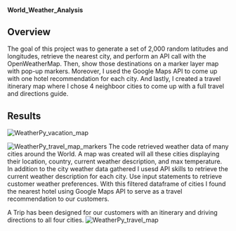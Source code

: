 #### World_Weather_Analysis  

## Overview 
The goal of this project was to generate a set of 2,000 random latitudes and longitudes, retrieve the nearest city, and perform an API call with the OpenWeatherMap. Then, show those destinations on a marker layer map with pop-up markers. Moreover, I used the Google Maps API to come up with one hotel recommendation for each city. And lastly, I created a travel itinerary map where I chose 4 neighboor cities to come up with a full travel and directions guide. 

## Results

![WeatherPy_vacation_map](https://user-images.githubusercontent.com/83378141/123011452-6a780780-d38e-11eb-9463-80d66ba87d19.png)

![WeatherPy_travel_map_markers](https://user-images.githubusercontent.com/83378141/123013109-9052db80-d391-11eb-9e0d-ea551b9048ad.png)
The code retrieved weather data of many cities around the World. A map was created will all these cities displaying their location, country, current weather description, and max temperature. In addition to the city weather data gathered I usesd API skills to retrieve the current weather description for each city. Use input statements to retrieve customer weather preferences. With this filtered dataframe of cities I found the nearest hotel using Google Maps API to serve as a travel recommendation to our customers.

A Trip has been designed for our customers with an itinerary and driving directions to all four cities. 
![WeatherPy_travel_map](https://user-images.githubusercontent.com/83378141/123013150-ab255000-d391-11eb-8301-548b831361b6.png)




